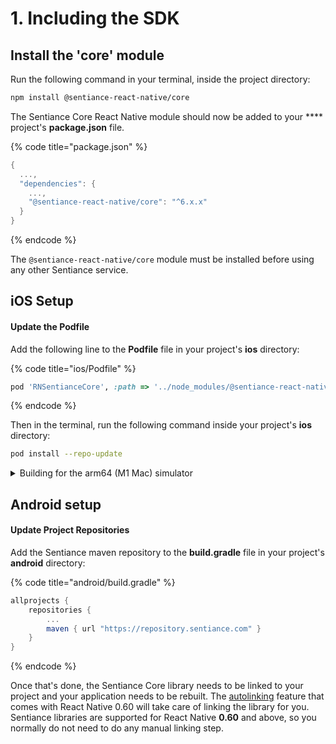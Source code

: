 # 1. Including the SDK

## Install the 'core' module

Run the following command in your terminal, inside the project directory:

```bash
npm install @sentiance-react-native/core
```

The Sentiance Core React Native module should now be added to your **** project's **package.json** file.

{% code title="package.json" %}
```groovy
{
  ...,
  "dependencies": {
    ...,
    "@sentiance-react-native/core": "^6.x.x"
  }
}
```
{% endcode %}

The `@sentiance-react-native/core` module must be installed before using any other Sentiance service.

## iOS Setup

#### Update the Podfile

Add the following line to the **Podfile** file in your project's **ios** directory:

{% code title="ios/Podfile" %}
```ruby
pod 'RNSentianceCore', :path => '../node_modules/@sentiance-react-native/core/ios'
```
{% endcode %}

Then in the terminal, run the following command inside your project's **ios** directory:

```bash
pod install --repo-update
```

<details>

<summary>Building for the arm64 (M1 Mac) simulator</summary>

The Sentiance SDK itself supports the arm64 simulator architecture. However, the SDK has a dependency on TensorFlow Lite v2.7.0, which does not support arm64 simulators. To address this limitation, use our custom TensorFlow Lite v2.7.0 framework. In your **Podfile**, add the following entry:

{% code title="Podfile" %}
```
pod 'TensorFlowLiteC', :podspec => 'https://sentiance-u1-sdk-downloads.s3.eu-west-1.amazonaws.com/ios/frameworks/TensorFlowLiteC/2.7.0/TensorFlowLiteC.podspec'
```
{% endcode %}

More information about this custom framework can be found on [this page](../../appendix/ios/m1-simulator-support.md).

</details>

## Android setup

#### Update Project Repositories

Add the Sentiance maven repository to the **build.gradle** file in your project's **android** directory:

{% code title="android/build.gradle" %}
```groovy
allprojects {
    repositories {
        ...
        maven { url "https://repository.sentiance.com" }
    }
}
```
{% endcode %}

Once that's done, the Sentiance Core library needs to be linked to your project and your application needs to be rebuilt. The [autolinking](https://github.com/react-native-community/cli/blob/master/docs/autolinking.md) feature that comes with React Native 0.60 will take care of linking the library for you. Sentiance libraries are supported for React Native **0.60** and above, so you normally do not need to do any manual linking step.&#x20;
